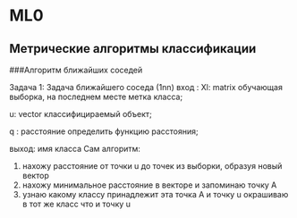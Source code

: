 # ML0
##                                    Метрические алгоритмы классификации
###Алгоритм ближайших соседей

Задача 1: Задача ближайшего соседа (1nn)
 вход : 
 Xl: matrix 
     обучающая выборка, на последнем месте метка класса;
	 
 u:  vector
     классифицираемый объект;
	 
 q : расстояние
     определить функцию расстояния;
 
 выход: имя класса
 Сам алгоритм:
 1. нахожу расстояние от точки u до точек из выборки, образуя новый вектор
 2. нахожу минимальное расстояние в векторе и запоминаю точку А
 3. узнаю какому классу принадлежит эта точка А и точку u окрашиваю в тот  же класс что и точку u
 
 [example site]:https://github.com/elivam/ML0/blob/master/1NN/doc.R
 
 
 
 